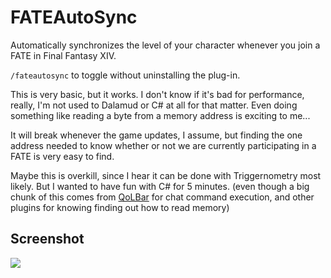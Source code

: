 # FATEAutoSync

Automatically synchronizes the level of your character whenever you join a FATE in Final Fantasy XIV.

`/fateautosync` to toggle without uninstalling the plug-in.

This is very basic, but it works. I don't know if it's bad for performance, really, I'm not used to Dalamud or C# at all for that matter. Even doing something like reading a byte from a memory address is exciting to me...

It will break whenever the game updates, I assume, but finding the one address needed to know whether or not we are currently participating in a FATE is very easy to find.

Maybe this is overkill, since I hear it can be done with Triggernometry most likely. But I wanted to have fun with C# for 5 minutes. (even though a big chunk of this comes from [QoLBar](https://github.com/UnknownX7/QoLBar) for chat command execution, and other plugins for knowing finding out how to read memory)

## Screenshot

![](https://tenrys.moe/ShareX/2021/Apr/BPsg.png)

